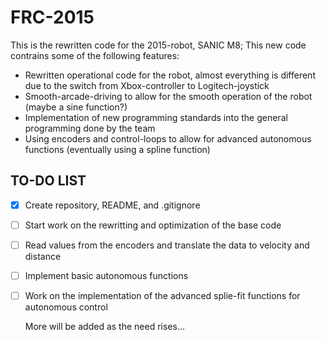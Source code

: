 FRC-2015
======
This is the rewritten code for the 2015-robot, SANIC M8; This new code contrains some of the following features:
- Rewritten operational code for the robot, almost everything is different due to the switch from Xbox-controller to Logitech-joystick
- Smooth-arcade-driving to allow for the smooth operation of the robot (maybe a sine function?)
- Implementation of new programming standards into the general programming done by the team
- Using encoders and control-loops to allow for advanced autonomous functions (eventually using a spline function)

## TO-DO LIST
- [x] Create repository, README, and .gitignore
- [ ] Start work on the rewritting and optimization of the base code
- [ ] Read values from the encoders and translate the data to velocity and distance
- [ ] Implement basic autonomous functions
- [ ] Work on the implementation of the advanced splie-fit functions for autonomous control

  More will be added as the need rises...
